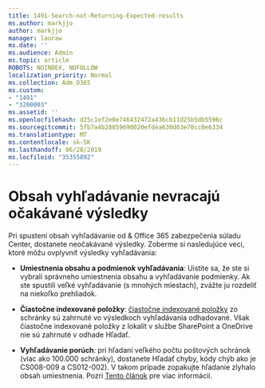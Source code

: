```yaml
---
title: 1491-Search-not-Returning-Expected-results
ms.author: markjjo
author: markjjo
manager: lauraw
ms.date: ''
ms.audience: Admin
ms.topic: article
ROBOTS: NOINDEX, NOFOLLOW
localization_priority: Normal
ms.collection: Adm_O365
ms.custom:
- "1491"
- "3200003"
ms.assetid: ''
ms.openlocfilehash: d25c1ef2e0e746432472a436cb11d25b5db5596c
ms.sourcegitcommit: 5fb7a4b28859690020efdea630d03e70cc0e6334
ms.translationtype: MT
ms.contentlocale: sk-SK
ms.lasthandoff: 06/28/2019
ms.locfileid: "35355892"
---
```

# <a name="content-search-not-returning-expected-results"></a>Obsah vyhľadávanie nevracajú očakávané výsledky

Pri spustení obsah vyhľadávanie od & Office 365 zabezpečenia súladu Center, dostanete neočakávané výsledky. Zoberme si nasledujúce veci, ktoré môžu ovplyvniť výsledky vyhľadávania:

- **Umiestnenia obsahu a podmienok vyhľadávania**: Uistite sa, že ste si vybrali správneho umiestnenia obsahu a vyhľadávanie podmienky. Ak ste spustili veľké vyhľadávanie (s mnohých miestach), zvážte ju rozdeliť na niekoľko prehliadok.

- **Čiastočne indexované položky**: [čiastočne indexované položky](https://docs.microsoft.com/office365/securitycompliance/partially-indexed-items-in-content-search) zo schránky sú zahrnuté vo výsledkoch vyhľadávania odhadované. Však čiastočne indexované položky z lokalít v službe SharePoint a OneDrive nie sú zahrnuté v odhade Hľadať.

- **Vyhľadávanie porúch**: pri hľadaní veľkého počtu poštových schránok (viac ako 100.000 schránky), dostanete Hľadať chyby, kódy chýb ako je CS008-009 a CS012-002). V takom prípade zopakujte hľadanie zlyhalo obsah umiestnenia. Pozri [Tento článok](https://docs.microsoft.com/office365/securitycompliance/retry-failed-content-search) pre viac informácií.
